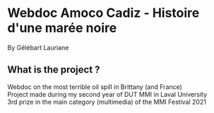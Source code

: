 # Webdoc Amoco Cadiz - Histoire d'une marée noire
By Gélébart Lauriane 

## What is the project ?
Webdoc on the most terrible oil spill in Brittany (and France)  
Project made during my second year of DUT MMI in Laval University  
3rd prize in the main category (multimedia) of the MMI Festival 2021



